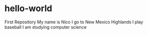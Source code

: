# hello-world
First Repository
My name is Nico
I go to New Mexico Highlands
I play baseball
I am studying computer science
